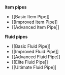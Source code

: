 **Item pipes**

- [[Basic Item Pipe]]
- [[Improved Item Pipe]]
- [[Advanced Item Pipe]]

**Fluid pipes**

- [[Basic Fluid Pipe]]
- [[Improved Fluid Pipe]]
- [[Advanced Fluid Pipe]]
- [[Elite Fluid Pipe]]
- [[Ultimate Fluid Pipe]]
